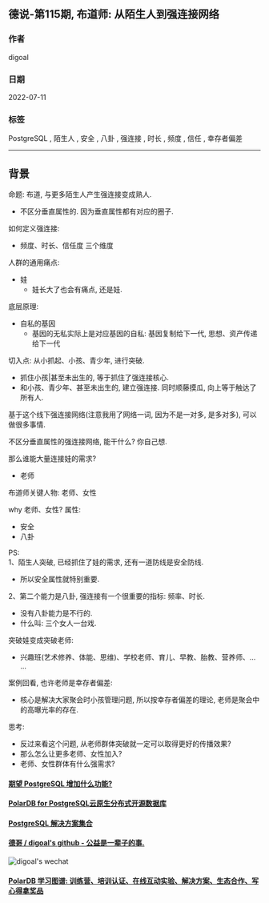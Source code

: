 ## 德说-第115期, 布道师: 从陌生人到强连接网络   
                                  
### 作者                                  
digoal                                  
                                  
### 日期                                  
2022-07-11                                  
                                  
### 标签                                  
PostgreSQL , 陌生人 , 安全 , 八卦 , 强连接 , 时长 , 频度 , 信任 , 幸存者偏差                      
                                  
----                                  
                                  
## 背景   
命题: 布道, 与更多陌生人产生强连接变成熟人.    
- 不区分垂直属性的. 因为垂直属性都有对应的圈子.    
  
如何定义强连接:    
- 频度、时长、信任度  三个维度  
  
人群的通用痛点:    
- 娃  
    - 娃长大了也会有痛点, 还是娃.   
  
底层原理:    
- 自私的基因   
    - 基因的无私实际上是对应基因的自私: 基因复制给下一代, 思想、资产传递给下一代   
  
切入点: 从小抓起、小孩、青少年, 进行突破.  
- 抓住小孩|甚至未出生的, 等于抓住了强连接核心.    
- 和小孩、青少年、甚至未出生的, 建立强连接. 同时顺藤摸瓜, 向上等于触达了所有人.    
  
基于这个线下强连接网络(注意我用了网络一词, 因为不是一对多, 是多对多), 可以做很多事情.    
  
不区分垂直属性的强连接网络, 能干什么? 你自己想.   
  
那么谁能大量连接娃的需求?    
- 老师   
  
布道师关键人物: 老师、女性      
  
why 老师、女性? 属性:   
- 安全   
- 八卦  
  
PS:   
1、陌生人突破, 已经抓住了娃的需求, 还有一道防线是安全防线.    
- 所以安全属性就特别重要.   
  
2、第二个能力是八卦, 强连接有一个很重要的指标: 频率、时长.    
- 没有八卦能力是不行的.    
- 什么叫: 三个女人一台戏.     
  
  
突破娃变成突破老师:  
- 兴趣班(艺术修养、体能、思维)、学校老师、育儿、早教、胎教、营养师、... ...     
  
案例回看, 也许老师是幸存者偏差:    
- 核心是解决大家聚会时小孩管理问题, 所以按幸存者偏差的理论, 老师是聚会中的高曝光率的存在.      
  
思考:   
- 反过来看这个问题, 从老师群体突破就一定可以取得更好的传播效果?      
- 那么怎么让更多老师、女性加入?     
- 老师、女性群体有什么强需求?     
  
  
  
#### [期望 PostgreSQL 增加什么功能?](https://github.com/digoal/blog/issues/76 "269ac3d1c492e938c0191101c7238216")
  
  
#### [PolarDB for PostgreSQL云原生分布式开源数据库](https://github.com/ApsaraDB/PolarDB-for-PostgreSQL "57258f76c37864c6e6d23383d05714ea")
  
  
#### [PostgreSQL 解决方案集合](https://yq.aliyun.com/topic/118 "40cff096e9ed7122c512b35d8561d9c8")
  
  
#### [德哥 / digoal's github - 公益是一辈子的事.](https://github.com/digoal/blog/blob/master/README.md "22709685feb7cab07d30f30387f0a9ae")
  
  
![digoal's wechat](../pic/digoal_weixin.jpg "f7ad92eeba24523fd47a6e1a0e691b59")
  
  
#### [PolarDB 学习图谱: 训练营、培训认证、在线互动实验、解决方案、生态合作、写心得拿奖品](https://www.aliyun.com/database/openpolardb/activity "8642f60e04ed0c814bf9cb9677976bd4")
  
